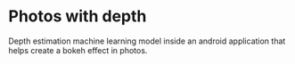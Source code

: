 # Photos with depth

Depth estimation machine learning model inside an android application that helps create a bokeh effect in photos.
